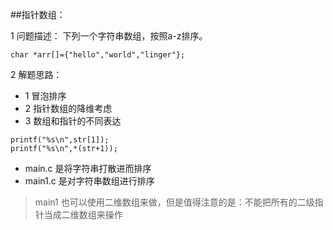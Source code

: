 ##指针数组：

1 问题描述： 下列一个字符串数组，按照a-z排序。

```
char *arr[]={"hello","world","linger"};
```

2 解题思路：

- 1 冒泡排序
- 2 指针数组的降维考虑
- 3 数组和指针的不同表达

```
printf("%s\n",str[1]);
printf("%s\n",*(str+1));
```

- main.c 是将字符串打散进而排序
- main1.c 是对字符串数组进行排序

> main1 也可以使用二维数组来做，但是值得注意的是：不能把所有的二级指针当成二维数组来操作